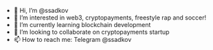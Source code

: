 - 👋 Hi, I’m @ssadkov
- 👀 I’m interested in web3, cryptopayments, freestyle rap and soccer! 
- 🌱 I’m currently learning blockchain development
- 💞️ I’m looking to collaborate on cryptopayments startup
- 📫 How to reach me: Telegram @ssadkov

<!---
ssadkov/ssadkov is a ✨ special ✨ repository because its `README.md` (this file) appears on your GitHub profile.
You can click the Preview link to take a look at your changes.
--->
